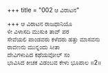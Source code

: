 +++
title = "002 ಆ ವಿರಾಟನ"

+++
ಆ ವಿರಾಟನ ರಾಜಧಾನಿಯೊ  
ಳೀ ವಿಳಾಸದಿ ಮುಸುಕಿ ತಾವ್ ಪರ  
ಸೇವೆಯಲಿ ಪಾಂಡವರು ಕಳೆದರು ಹತ್ತು ಮಾಸವನು  
ರಾವಣನು ಮುನ್ನಂದು ಸೀತಾ  
ದೇವಿಗಳುಪಿದ ಕಥೆಯವೋಲ್ ಸಂ  
ಭಾವಿಸಿದ ಕೀಚಕ ವಿಡಂಬವ ಕೇಳು ಭೂಪಾಲ      ॥2॥